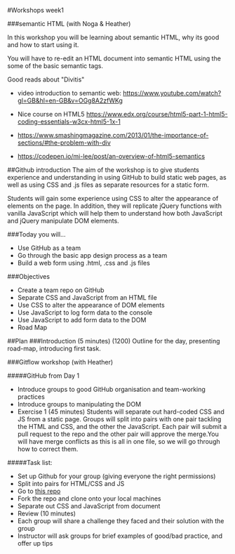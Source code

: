 #Workshops week1

###semantic HTML (with Noga & Heather)

In this workshop you will be learning about semantic HTML, why its good and how to start using it.

You will have to re-edit an HTML document into semantic HTML using the some of the basic semantic tags.

Good reads about "Divitis" 
- video introduction to semantic web: https://www.youtube.com/watch?gl=GB&hl=en-GB&v=OGg8A2zfWKg

- Nice course on HTML5 https://www.edx.org/course/html5-part-1-html5-coding-essentials-w3cx-html5-1x-1

- https://www.smashingmagazine.com/2013/01/the-importance-of-sections/#the-problem-with-div

- https://codepen.io/mi-lee/post/an-overview-of-html5-semantics


##Github introduction
The aim of the workshop is to give students experience and understanding in using GitHub to build static web pages, as well as using CSS and .js files as separate resources for a static form.

Students will gain some experience using CSS to alter the appearance of elements on the page. In addition, they will replicate jQuery functions with vanilla JavaScript which will help them to understand how both JavaScript and jQuery manipulate DOM elements.


###Today you will...
* Use GitHub as a team
* Go through the basic app design process as a team
* Build a web form using .html, .css and .js files

###Objectives
* Create a team repo on GitHub
* Separate CSS and JavaScript from an HTML file
* Use CSS to alter the appearance of DOM elements
* Use JavaScript to log form data to the console
* Use JavaScript to add form data to the DOM
* Road Map

##Plan
###Introduction (5 minutes) (1200)
Outline for the day, presenting road-map, introducing first task.

###Gitflow workshop (with Heather)

#####GitHub from Day 1
* Introduce groups to good GitHub organisation and team-working practices
* Introduce groups to manipulating the DOM
* Exercise 1 (45 minutes)
Students will separate out hard-coded CSS and JS from a static page. Groups will split into pairs with one pair tackling the HTML and CSS, and the other the JavaScript. Each pair will submit a pull request to the repo and the other pair will approve the merge.You will have merge conflicts as this is all in one file, so we will go through how to correct them.

#####Task list:
* Set up Github for your group (giving everyone the right permissions)
* Split into pairs for HTML/CSS and JS
* Go to [this repo](https://github.com/katbow/FAC8day1)
* Fork the repo and clone onto your local machines
* Separate out CSS and JavaScript from document
* Review (10 minutes)
* Each group will share a challenge they faced and their solution with the group
* Instructor will ask groups for brief examples of good/bad practice, and offer up tips




